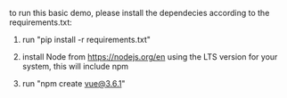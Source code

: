 to run this basic demo, please install the dependecies according to the requirements.txt:

1. run "pip install -r requirements.txt"

2. install Node from https://nodejs.org/en using the LTS version for your system, this will include npm

3. run "npm create vue@3.6.1"